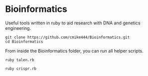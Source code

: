 # Bioinformatics
Useful tools written in ruby to aid research with DNA and genetics engineering. 

    git clone https://github.com/cmike444/Bioinformatics.git
    cd Bioinformatics

From inside the Bioinformatics folder, you can run all helper scripts.
  
    ruby talen.rb

    ruby crispr.rb
